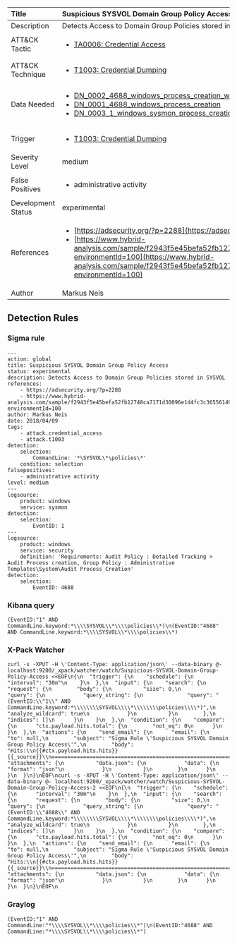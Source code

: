 | Title                | Suspicious SYSVOL Domain Group Policy Access                                                                                                                                                 |
|:---------------------|:------------------------------------------------------------------------------------------------------------------------------------------------------------|
| Description          | Detects Access to Domain Group Policies stored in SYSVOL                                                                                                                                           |
| ATT&amp;CK Tactic    | <ul><li>[TA0006: Credential Access](https://attack.mitre.org/tactics/TA0006)</li></ul>  |
| ATT&amp;CK Technique | <ul><li>[T1003: Credential Dumping](https://attack.mitre.org/techniques/T1003)</li></ul>                             |
| Data Needed          | <ul><li>[DN_0002_4688_windows_process_creation_with_commandline](../Data_Needed/DN_0002_4688_windows_process_creation_with_commandline.md)</li><li>[DN_0001_4688_windows_process_creation](../Data_Needed/DN_0001_4688_windows_process_creation.md)</li><li>[DN_0003_1_windows_sysmon_process_creation](../Data_Needed/DN_0003_1_windows_sysmon_process_creation.md)</li></ul>                                                         |
| Trigger              | <ul><li>[T1003: Credential Dumping](../Triggers/T1003.md)</li></ul>  |
| Severity Level       | medium                                                                                                                                                 |
| False Positives      | <ul><li>administrative activity</li></ul>                                                                  |
| Development Status   | experimental                                                                                                                                                |
| References           | <ul><li>[https://adsecurity.org/?p=2288](https://adsecurity.org/?p=2288)</li><li>[https://www.hybrid-analysis.com/sample/f2943f5e45befa52fb12748ca7171d30096e1d4fc3c365561497c618341299d5?environmentId=100](https://www.hybrid-analysis.com/sample/f2943f5e45befa52fb12748ca7171d30096e1d4fc3c365561497c618341299d5?environmentId=100)</li></ul>                                                          |
| Author               | Markus Neis                                                                                                                                                |


## Detection Rules

### Sigma rule

```
---
action: global
title: Suspicious SYSVOL Domain Group Policy Access
status: experimental
description: Detects Access to Domain Group Policies stored in SYSVOL
references:
    - https://adsecurity.org/?p=2288
    - https://www.hybrid-analysis.com/sample/f2943f5e45befa52fb12748ca7171d30096e1d4fc3c365561497c618341299d5?environmentId=100
author: Markus Neis
date: 2018/04/09
tags:
    - attack.credential_access
    - attack.t1003
detection:
    selection:
        CommandLine: '*\SYSVOL\*\policies\*'
    condition: selection
falsepositives: 
    - administrative activity 
level: medium
---
logsource:
    product: windows
    service: sysmon
detection:
    selection:
        EventID: 1
---
logsource:
    product: windows
    service: security
    definition: 'Requirements: Audit Policy : Detailed Tracking > Audit Process creation, Group Policy : Administrative Templates\System\Audit Process Creation'
detection:
    selection:
        EventID: 4688

```





### Kibana query

```
(EventID:"1" AND CommandLine.keyword:*\\\\SYSVOL\\*\\\\policies\\*)\n(EventID:"4688" AND CommandLine.keyword:*\\\\SYSVOL\\*\\\\policies\\*)
```





### X-Pack Watcher

```
curl -s -XPUT -H \'Content-Type: application/json\' --data-binary @- localhost:9200/_xpack/watcher/watch/Suspicious-SYSVOL-Domain-Group-Policy-Access <<EOF\n{\n  "trigger": {\n    "schedule": {\n      "interval": "30m"\n    }\n  },\n  "input": {\n    "search": {\n      "request": {\n        "body": {\n          "size": 0,\n          "query": {\n            "query_string": {\n              "query": "(EventID:\\"1\\" AND CommandLine.keyword:*\\\\\\\\SYSVOL\\\\*\\\\\\\\policies\\\\*)",\n              "analyze_wildcard": true\n            }\n          }\n        },\n        "indices": []\n      }\n    }\n  },\n  "condition": {\n    "compare": {\n      "ctx.payload.hits.total": {\n        "not_eq": 0\n      }\n    }\n  },\n  "actions": {\n    "send_email": {\n      "email": {\n        "to": null,\n        "subject": "Sigma Rule \'Suspicious SYSVOL Domain Group Policy Access\'",\n        "body": "Hits:\\n{{#ctx.payload.hits.hits}}{{_source}}\\n================================================================================\\n{{/ctx.payload.hits.hits}}",\n        "attachments": {\n          "data.json": {\n            "data": {\n              "format": "json"\n            }\n          }\n        }\n      }\n    }\n  }\n}\nEOF\ncurl -s -XPUT -H \'Content-Type: application/json\' --data-binary @- localhost:9200/_xpack/watcher/watch/Suspicious-SYSVOL-Domain-Group-Policy-Access-2 <<EOF\n{\n  "trigger": {\n    "schedule": {\n      "interval": "30m"\n    }\n  },\n  "input": {\n    "search": {\n      "request": {\n        "body": {\n          "size": 0,\n          "query": {\n            "query_string": {\n              "query": "(EventID:\\"4688\\" AND CommandLine.keyword:*\\\\\\\\SYSVOL\\\\*\\\\\\\\policies\\\\*)",\n              "analyze_wildcard": true\n            }\n          }\n        },\n        "indices": []\n      }\n    }\n  },\n  "condition": {\n    "compare": {\n      "ctx.payload.hits.total": {\n        "not_eq": 0\n      }\n    }\n  },\n  "actions": {\n    "send_email": {\n      "email": {\n        "to": null,\n        "subject": "Sigma Rule \'Suspicious SYSVOL Domain Group Policy Access\'",\n        "body": "Hits:\\n{{#ctx.payload.hits.hits}}{{_source}}\\n================================================================================\\n{{/ctx.payload.hits.hits}}",\n        "attachments": {\n          "data.json": {\n            "data": {\n              "format": "json"\n            }\n          }\n        }\n      }\n    }\n  }\n}\nEOF\n
```





### Graylog

```
(EventID:"1" AND CommandLine:"*\\\\SYSVOL\\*\\\\policies\\*")\n(EventID:"4688" AND CommandLine:"*\\\\SYSVOL\\*\\\\policies\\*")
```

